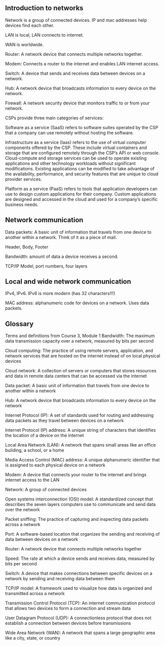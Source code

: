 

<h2>Introduction to networks</h2>

Network is a group of connected devices. IP and mac addresses help devices find each other.

LAN is local, LAN connects to internet.

WAN is worldwide.

Router: A network device that connects multiple networks together.

Modem: Connects a router to the internet and enables LAN internet access.

Switch: A device that sends and receives data between devices on a network.

Hub: A network device that broadcasts information to every device on the network.

Firewall: A network security device that monitors traffic to or from your network.

CSPs provide three main categories of services:

Software as a service (SaaS) refers to software suites operated by the CSP that a company can use remotely without hosting the software. 

Infrastructure as a service (Iaas) refers to the use of virtual computer components offered by the CSP. These include virtual containers and storage that are configured remotely through the CSP’s API or web console. Cloud-compute and storage services can be used to operate existing applications and other technology workloads without significant modifications. Existing applications can be modified to take advantage of the availability, performance, and security features that are unique to cloud provider services.

Platform as a service (PaaS) refers to tools that application developers can use to design custom applications for their company. Custom applications are designed and accessed in the cloud and used for a company’s specific business needs.

<h2>Network communication</h2>

Data packets: A basic unit of information that travels from one device to another within a network. Think of it as a piece of mail.

Header, Body, Footer

Bandwidth: amount of data a device receives a second.

TCP/IP Model, port numbers, four layers

<h2>Local and wide network communication</h2>

IPv4, IPv6. IPv6 is more modern (has 32 characters!!!)

MAC address: alphanumeric code for devices on a network. Uses data packets.



<h2>Glossary</h2>

Terms and definitions from Course 3, Module 1
Bandwidth: The maximum data transmission capacity over a network, measured by bits per second

Cloud computing: The practice of using remote servers, application, and network services that are hosted on the internet instead of on local physical devices

Cloud network: A collection of servers or computers that stores resources and data in remote data centers that can be accessed via the internet

Data packet: A basic unit of information that travels from one device to another within a network

Hub: A network device that broadcasts information to every device on the network

Internet Protocol (IP): A set of standards used for routing and addressing data packets as they travel between devices on a network

Internet Protocol (IP) address: A unique string of characters that identifies the location of a device on the internet

Local Area Network (LAN): A network that spans small areas like an office building, a school, or a home

Media Access Control (MAC) address: A unique alphanumeric identifier that is assigned to each physical device on a network

Modem: A device that connects your router to the internet and brings internet access to the LAN

Network: A group of connected devices

Open systems interconnection (OSI) model: A standardized concept that describes the seven layers computers use to communicate and send data over the network

Packet sniffing: The practice of capturing and inspecting data packets across a network

Port: A software-based location that organizes the sending and receiving of data between devices on a network

Router: A network device that connects multiple networks together

Speed: The rate at which a device sends and receives data, measured by bits per second

Switch: A device that makes connections between specific devices on a network by sending and receiving data between them

TCP/IP model: A framework used to visualize how data is organized and transmitted across a network

Transmission Control Protocol (TCP): An internet communication protocol that allows two devices to form a connection and stream data

User Datagram Protocol (UDP): A connectionless protocol that does not establish a connection between devices before transmissions

Wide Area Network (WAN): A network that spans a large geographic area like a city, state, or country